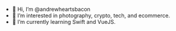 - 👋 Hi, I’m @andrewheartsbacon
- 👀 I’m interested in photography, crypto, tech, and ecommerce.
- 🌱 I’m currently learning Swift and VueJS.
